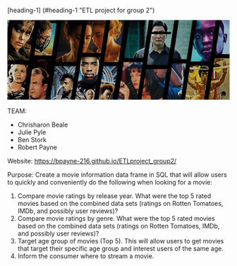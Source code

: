 
[heading-1] (#heading-1 "ETL project for group 2")

![image of HW](https://github.com/BPayne-216/ETLproject_group2/blob/master/docs/movie_pic.jpg)


TEAM:
- Chrisharon Beale
- Julie Pyle
- Ben Stork
- Robert Payne

Website:
https://bpayne-216.github.io/ETLproject_group2/

Purpose: Create a movie information data frame in SQL that will allow users to quickly and conveniently do the following when looking for a movie:
 1. Compare movie ratings by release year.  What were the top 5 rated movies based on the combined data sets (ratings on Rotten Tomatoes, IMDb, and possibly user reviews)?
 2. Compare movie ratings by genre.  What were the top 5 rated movies based on the combined data sets (ratings on Rotten Tomatoes, IMDb, and possibly user reviews)?
 3. Target age group of movies (Top 5).  This will allow users to get movies that target their specific age group and interest users of the same age.   
 4. Inform the consumer where to stream a movie.   



